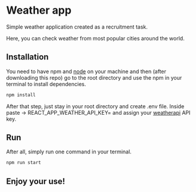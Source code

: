 # Weather app

Simple weather application created as a recruitment task.

Here, you can check weather from most popular cities around the world.

## Installation

You need to have npm and [node](https://nodejs.org/en) on your machine and then (after downloading this repo) go to the root directory and use the npm in your terminal to install dependencies.

```bash
npm install
```

After that step, just stay in your root directory and create .env file. Inside paste -> REACT_APP_WEATHER_API_KEY= and assign your [weatherapi](https://www.weatherapi.com/) API key.

## Run

After all, simply run one command in your terminal.

```bash
npm run start
```

## Enjoy your use!
